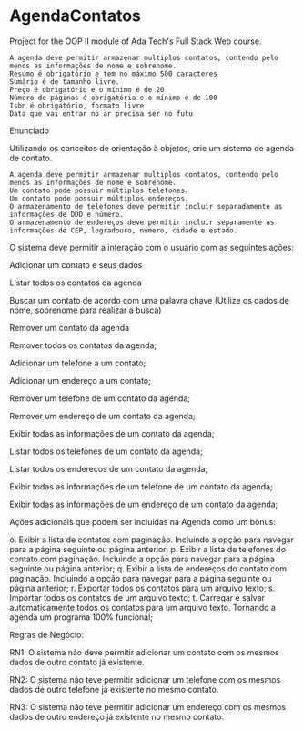 # AgendaContatos
Project for the OOP II module of Ada Tech's Full Stack Web course. 



    A agenda deve permitir armazenar multiplos contatos, contendo pelo menos as informações de nome e sobrenome.
    Resumo é obrigatório e tem no máximo 500 caracteres
    Sumário é de tamanho livre.
    Preço é obrigatório e o mínimo é de 20
    Número de páginas é obrigatória e o mínimo é de 100
    Isbn é obrigatório, formato livre
    Data que vai entrar no ar precisa ser no futu

Enunciado

Utilizando os conceitos de orientação à objetos, crie um sistema de agenda de contato.

    A agenda deve permitir armazenar multiplos contatos, contendo pelo menos as informações de nome e sobrenome.
    Um contato pode possuir múltiplos telefones.
    Um contato pode possuir múltiplos endereços.
    O armazenamento de telefones deve permitir incluir separadamente as informações de DDD e número.
    O armazenamento de endereços deve permitir incluir separamente as informações de CEP, logradouro, número, cidade e estado.

O sistema deve permitir a interação com o usuário com as seguintes ações:

Adicionar um contato e seus dados

Listar todos os contatos da agenda

Buscar um contato de acordo com uma palavra chave (Utilize os dados de nome, sobrenome para realizar a busca)

Remover um contato da agenda

Remover todos os contatos da agenda;

Adicionar um telefone a um contato;

Adicionar um endereço a um contato;

Remover um telefone de um contato da agenda;

Remover um endereço de um contato da agenda;

Exibir todas as informações de um contato da agenda;

Listar todos os telefones de um contato da agenda;

Listar todos os endereços de um contato da agenda;

Exibir todas as informações de um telefone de um contato da agenda;

Exibir todas as informações de um endereço de um contato da agenda;

Ações adicionais que podem ser incluídas na Agenda como um bônus:

o. Exibir a lista de contatos com paginação. Incluindo a opção para navegar para a página seguinte ou página anterior;
p. Exibir a lista de telefones do contato com paginação. Incluindo a opção para navegar para a página seguinte ou página anterior;
q. Exibir a lista de endereços do contato com paginação. Incluindo a opção para navegar para a página seguinte ou página anterior;
r. Exportar todos os contatos para um arquivo texto;
s. Importar todos os contatos de um arquivo texto;
t. Carregar e salvar automaticamente todos os contatos para um arquivo texto. Tornando a agenda um programa 100% funcional;

Regras de Negócio:

RN1: O sistema não deve permitir adicionar um contato com os mesmos dados de outro contato já existente.

RN2: O sistema não teve permitir adicionar um telefone com os mesmos dados de outro telefone já existente no mesmo contato.

RN3: O sistema não teve permitir adicionar um endereço com os mesmos dados de outro endereço já existente no mesmo contato.
